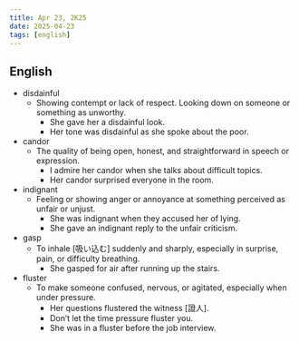 ```yaml
---
title: Apr 23, 2K25
date: 2025-04-23
tags: [english]
---
```


## English

- disdainful
  - Showing contempt or lack of respect. Looking down on someone or something as unworthy.
    - She gave her a disdainful look.
    - Her tone was disdainful as she spoke about the poor.
- candor
  - The quality of being open, honest, and straightforward in speech or expression.
    - I admire her candor when she talks about difficult topics.
    - Her candor surprised everyone in the room.
- indignant
  - Feeling or showing anger or annoyance at something perceived as unfair or unjust.
    - She was indignant when they accused her of lying.
    - She gave an indignant reply to the unfair criticism.
- gasp
  - To inhale [吸い込む] suddenly and sharply, especially in surprise, pain, or difficulty breathing.
    - She gasped for air after running up the stairs.
- fluster
  - To make someone confused, nervous, or agitated, especially when under pressure.
    - Her questions flustered the witness [證人].
    - Don’t let the time pressure fluster you.
    - She was in a fluster before the job interview.